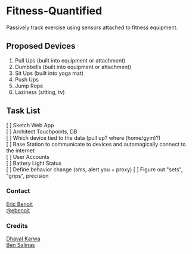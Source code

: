 Fitness-Quantified
==================

Passively track exercise using sensors attached to fitness equipment.



Proposed Devices
-------------

1. Pull Ups (built into equipment or attachment)
2. Dumbbells (built into equipment or attachment)
3. Sit Ups (built into yoga mat)
4. Push Ups
5. Jump Rope
6. Laziness (sitting, tv)



Task List
-------------
[ ] Sketch Web App<br />
[ ] Architect Touchpoints, DB<br />
[ ] Which device tied to the data (pull up? where (home/gym)?)<br />
[ ] Base Station to communicate to devices and automagically connect to the internet<br />
[ ] User Accounts<br />
[ ] Battery Light Status<br />
[ ] Define behavior change (sms, alert you + proxy)
[ ] Figure out "sets", "grips", precision



### Contact
<a href="https://github.com/ericbenwa">Eric Benoit</a><br />
<a href="https://twitter.com/ebenoit">@ebenoit</a>


### Credits
<a href="https://github.com/dk4invo">Dhaval Karwa</a><br />
<a href="https://github.com/bsalinas">Ben Salinas</a>
